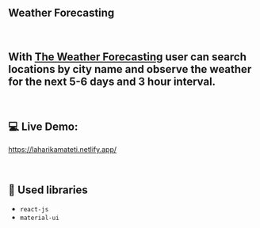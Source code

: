 
## Weather Forecasting

<br/>

## With [The Weather Forecasting](https://laharikamateti.netlify.app/) user can search locations by city name and observe the weather for the next 5-6 days and 3 hour interval.

<br/>

## 💻 Live Demo:

https://laharikamateti.netlify.app/

<br/>

## 📙 Used libraries

- `react-js`
- `material-ui`

<br/>



